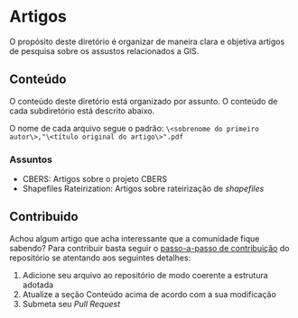 # Artigos
O propósito deste diretório é organizar de maneira clara e objetiva artigos de pesquisa sobre os assustos relacionados a GIS.

## Conteúdo
O conteúdo deste diretório está organizado por assunto. O conteúdo de cada subdiretório está descrito abaixo.

O nome de cada arquivo segue o padrão: `\<sobrenome do primeiro autor\>,"\<título original do artigo\>".pdf`

### Assuntos
- CBERS: Artigos sobre o projeto CBERS
- Shapefiles Rateirization: Artigos sobre rateirização de _shapefiles_

## Contribuido
Achou algum artigo que acha interessante que a comunidade fique sabendo? Para contribuir basta seguir o [passo-a-passo de contribuição](https://github.com/randersonLemos/geoprocessamento-com-ferramentas-brasileiras?tab=readme-ov-file#contribuindo) do repositório se atentando aos seguintes detalhes:

1. Adicione seu arquivo ao repositório de modo coerente a estrutura adotada
2. Atualize a seção Conteúdo acima de acordo com a sua modificação
3. Submeta seu _Pull Request_
